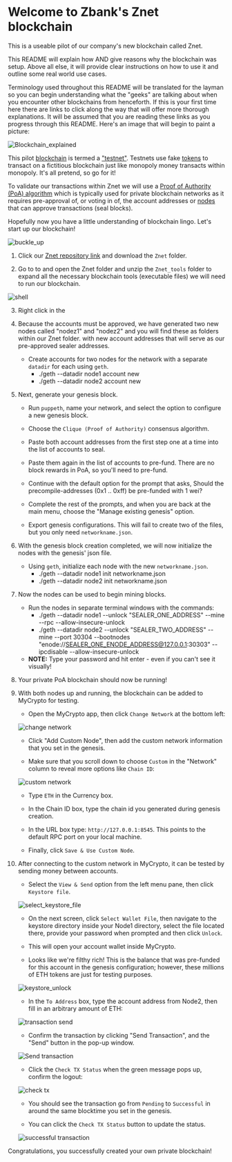 # Welcome to Zbank's Znet blockchain

This is a useable pilot of our company's new blockchain called Znet.  

This README will explain how AND give reasons why the blockchain was setup. Above all else, it will provide clear instructions on how to use it and outline some real world use cases. 

Terminology used throughout this README will be translated for the layman so you can begin understanding what the "geeks" are talking about when you encounter other blockchains from henceforth. If this is your first time here there are links to click along the way that will offer more thorough explanations. It will be assumed that you are reading these links as you progress through this README. Here's an image that will begin to paint a picture: 

![Blockchain_explained](Screenshots/How_Blockchain_Works.png)


This pilot [blockchain](https://www2.deloitte.com/ch/en/pages/strategy-operations/articles/blockchain-explained.html) is termed a ["testnet"](https://en.bitcoin.it/wiki/Testnet). Testnets use fake [tokens](https://www.investopedia.com/terms/c/crypto-token.asp_) to transact on a fictitious blockchain just like monopoly money transacts within monopoly. It's all pretend, so go for it!

To validate our transactions within Znet we will use a [Proof of Authority (PoA) algorithm](https://en.wikipedia.org/wiki/Proof_of_authority) which is typically used for private blockchain networks as it requires pre-approval of, or voting in of, the account addresses or [nodes](https://coinmarketcap.com/alexandria/article/what-is-a-node) that can approve transactions (seal blocks).  

Hopefully now you have a little understanding of blockchain lingo. Let's start up our blockchain!

![buckle_up](Screenshots/up-thumbs-up.gif)

1. Click our [Znet repository link](https://github.com/shawry6/blockchain-homework/tree/main/POA_Development_Chain) and download the `Znet` folder. 

2. Go to to and open the Znet folder and unzip the `Znet_tools` folder to expand all the necessary blockchain tools (executable files) we will need to run our blockchain. 

![shell](Screenshots/znet_open_shell_SparkVideo.gif)

3. Right click in the 

1. Because the accounts must be approved, we have generated two new nodes called "nodez1" and "nodez2" and you will find these as folders within our Znet folder. with new account addresses that will serve as our pre-approved sealer addresses.

    * Create accounts for two nodes for the network with a separate `datadir` for each using `geth`.
        * ./geth --datadir node1 account new
        * ./geth --datadir node2 account new

2. Next, generate your genesis block.

    * Run `puppeth`, name your network, and select the option to configure a new genesis block.

    * Choose the `Clique (Proof of Authority)` consensus algorithm.

    * Paste both account addresses from the first step one at a time into the list of accounts to seal.

    * Paste them again in the list of accounts to pre-fund. There are no block rewards in PoA, so you'll need to pre-fund.

    * Continue with the default option for the prompt that asks, Should the precompile-addresses (0x1 .. 0xff) be pre-funded with 1 wei?

    * Complete the rest of the prompts, and when you are back at the main menu, choose the "Manage existing genesis" option.

    * Export genesis configurations. This will fail to create two of the files, but you only need `networkname.json`.

3. With the genesis block creation completed, we will now initialize the nodes with the genesis' json file.

    * Using `geth`, initialize each node with the new `networkname.json`.
        * ./geth --datadir node1 init networkname.json
        * ./geth --datadir node2 init networkname.json

4. Now the nodes can be used to begin mining blocks.

    * Run the nodes in separate terminal windows with the commands:
        *  ./geth --datadir node1 --unlock "SEALER_ONE_ADDRESS" --mine --rpc --allow-insecure-unlock
        *  ./geth --datadir node2 --unlock "SEALER_TWO_ADDRESS" --mine --port 30304 --bootnodes "enode://SEALER_ONE_ENODE_ADDRESS@127.0.0.1:30303" --ipcdisable --allow-insecure-unlock
    * **NOTE:** Type your password and hit enter - even if you can't see it visually!

5. Your private PoA blockchain should now be running!

6. With both nodes up and running, the blockchain can be added to MyCrypto for testing.

    * Open the MyCrypto app, then click `Change Network` at the bottom left:

    ![change network](Images/change-network.png)

    * Click "Add Custom Node", then add the custom network information that you set in the genesis.

    * Make sure that you scroll down to choose `Custom` in the "Network" column to reveal more options like `Chain ID`:

    ![custom network](Images/custom-network.png)

    * Type `ETH` in the Currency box.
    
    * In the Chain ID box, type the chain id you generated during genesis creation.

    * In the URL box type: `http://127.0.0.1:8545`.  This points to the default RPC port on your local machine.

    * Finally, click `Save & Use Custom Node`. 

7. After connecting to the custom network in MyCrypto, it can be tested by sending money between accounts.

    * Select the `View & Send` option from the left menu pane, then click `Keystore file`.

    ![select_keystore_file](Images/select_keystore_file.png)

    * On the next screen, click `Select Wallet File`, then navigate to the keystore directory inside your Node1 directory, select the file located there, provide your password when prompted and then click `Unlock`.

    * This will open your account wallet inside MyCrypto. 
    
    * Looks like we're filthy rich! This is the balance that was pre-funded for this account in the genesis configuration; however, these millions of ETH tokens are just for testing purposes.   

    ![keystore_unlock](Images/keystore_unlock.gif)

    * In the `To Address` box, type the account address from Node2, then fill in an arbitrary amount of ETH:

     ![transaction send](Images/transaction-send.png)

    * Confirm the transaction by clicking "Send Transaction", and the "Send" button in the pop-up window.  

    ![Send transaction](Images/send-transaction.gif)

    * Click the `Check TX Status` when the green message pops up, confirm the logout:

    ![check tx](Images/check-tx-status.png)

    * You should see the transaction go from `Pending` to `Successful` in around the same blocktime you set in the genesis.

    * You can click the `Check TX Status` button to update the status.

    ![successful transaction](Images/transaction-status.png)

Congratulations, you successfully created your own private blockchain!